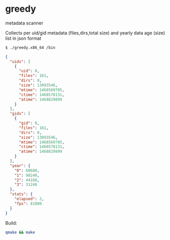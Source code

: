 # greedy
metadata scanner

Collects per uid/gid metadata (files,dirs,total size) and yearly data age (size) list in json format
```bash
$ ./greedy.x86_64 /bin
```
```json
{
  "uids": [
    {
      "uid": 0,
      "files": 161,
      "dirs": 0,
      "size": 13093546,
      "mtime": 1468569705,
      "ctime": 1468578131,
      "atime": 1468829899
    }
  ],
  "gids": [
    {
      "gid": 0,
      "files": 161,
      "dirs": 0,
      "size": 13093546,
      "mtime": 1468569705,
      "ctime": 1468578131,
      "atime": 1468829899
    }
  ],
  "year": {
    "0": 60680,
    "1": 98240,
    "2": 44168,
    "3": 31248
  },
  "stats": {
    "elapsed": 2,
    "fps": 81000
  }
}
```


Build:
```bash
qmake && make
```
